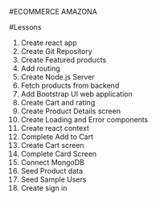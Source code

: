 #ECOMMERCE AMAZONA

#Lessons
1. Create react app
2. Create Git Repository
3. Create Featured products
4. Add routing
5. Create Node.js Server
6. Fetch products from backend
7. Add Bootstrap UI web application
8. Create Cart and rating
9. Create Product Details screen
10. Create Loading and Error components
11. Create react context
12. Complete Add to Cart
13. Create Cart screen
14. Complete Card Screen
15. Connect MongoDB
16. Seed Product data
17. Seed Sample Users
18. Create sign in